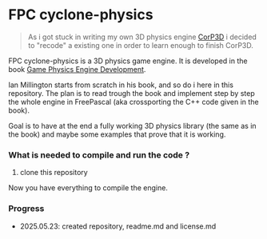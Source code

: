 # FPC cyclone-physics


> As i got stuck in writing my own 3D physics engine [CorP3D](https://github.com/PascalCorpsman/CorP3D) i decided to "recode" a existing one in order to learn enough to finish CorP3D.


FPC cyclone-physics is a 3D physics game engine. It is developed in the book [Game Physics Engine Development](https://www.amazon.de/-/en/Game-Physics-Engine-Development-Commercial-Grade/dp/0123819768).

Ian Millington starts from scratch in his book, and so do i here in this repository. The plan is to read trough the book and implement step by step the whole engine in FreePascal (aka crossporting the C++ code given in the book).

Goal is to have at the end a fully working 3D physics library (the same as in the book) and maybe some examples that prove that it is working.

### What is needed to compile and run the code ?

1. clone this repository

Now you have everything to compile the engine.


### Progress
- 2025.05.23: created repository, readme.md and license.md
